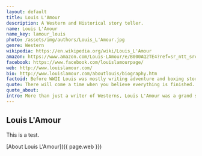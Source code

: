 ```yaml
---
layout: default
title: Louis L'Amour
description: A Western and Historical story teller.
name: Louis L'Amour
name_key: lamour_louis
photo: /assets/img/authors/Louis_L'Amour.jpg
genre: Western
wikipedia: https://en.wikipedia.org/wiki/Louis_L'Amour
amazon: https://www.amazon.com/Louis-LAmour/e/B000AQ2TE4?ref=sr_ntt_srch_lnk_9&qid=1622728859&sr=8-9
facebook: https://www.facebook.com/louislamourpage/
web: http://www.louislamour.com/
bio: http://www.louislamour.com/aboutlouis/biography.htm
factoid: Before WWII Louis was mostly writing adventure and boxing stories...
quote: There will come a time when you believe everything is finished. Yet that will be the beginning.
quote_about: 
intro: More than just a writer of Westerns, Louis L'Amour was a grand story teller. I used to keep a folded note in my wallet with the title of each of his books I had read. I scoured bookstores and libraries looking for the odd one I hadn't read yet. I quit tallying these titles sowmwhere after 60+.
---
```


## Louis L'Amour

This is a test.

[About Louis L'Amour]({{ page.web }})
